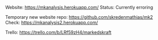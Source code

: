 Website: https://mkanalysis.herokuapp.com/
Status: Currently erroring

Temporary new website repo: https://github.com/skredenmathias/mk2
Check: https://mkanalysis2.herokuapp.com/

Trello: https://trello.com/b/LRf59zH4/markedskraft
